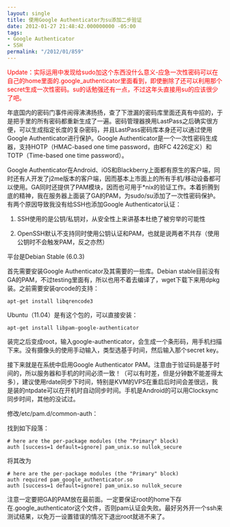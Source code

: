 ```yaml
---
layout: single
title: 使用Google Authenticator为su添加二步验证
date: 2012-01-27 21:48:42.000000000 -05:00
tags:
- Google Authenticator
- SSH
permalink: "/2012/01/859"
---
```

<span style="color:red">Update：实际运用中发现给sudo加这个东西没什么意义-应急一次性密码可以在自己的home里面的.google_authenticator里面看到，即使删除了还可以利用那个secret生成一次性密码。su的话勉强还有一点，不过这年头直接用su的应该很少了吧。</span>

年底国内的密码门事件闹得沸沸扬扬，查了下泄漏的密码库里面还真有中招的，于是把手里的所有密码都重新生成了一遍。密码管理器换用LastPass之后确实很方便，可以生成指定长度的复杂密码，并且LastPass密码库本身还可以通过使用Google Authenticator进行保护。Google Authenticator是一个一次性密码生成器，支持HOTP（HMAC-based one time password，由RFC 4226定义）和TOTP（Time-based one time password）。

Google Authenticator在Android、iOS和Blackberry上面都有原生的客户端，同时还有人开发了j2me版本的客户端，因而基本上市面上的所有手机/移动设备都可以使用。GA同时还提供了PAM模块，因而也可用于\*nix的验证工作。本着折腾到底的精神，我在服务器上面装了GA的PAM，为sudo/su添加了一次性密码保护。有两个原因导致我没有给SSH也添加Google Authenticator认证：

1. SSH使用的是公钥/私钥对，从安全性上来讲基本杜绝了被穷举的可能性

2. OpenSSH默认不支持同时使用公钥认证和PAM，也就是说两者不共存（使用公钥时不会触发PAM，反之亦然）

平台是Debian Stable (6.0.3)

首先需要安装Google Authenticator及其需要的一些库。Debian stable目前没有GA的PAM，不过testing里面有，所以也用不着去编译了，wget下载下来用dpkg装。之前需要安装qrcode的支持：

```
apt-get install libqrencode3
```

Ubuntu（11.04）是有这个包的，可以直接安装：

```
apt-get install libpam-google-authenticator
```

装完之后变成root，输入google-authenticator，会生成一个条形码，用手机扫描下来。没有摄像头的使用手动输入，类型选基于时间，然后输入那个secret key。

接下来就是在系统中启用Google Authenticator PAM。注意由于验证码是基于时间的，所以服务器和手机的时间必须一致！（可以有时差，但是分钟数不能差得太多），建议使用rdate同步下时间，特别是KVM的VPS在重启后时间会差很远，我是装的ntpdate可以在开机时自动同步时间。手机是Android的可以用Clocksync同步时间，其他的没试过。

修改/etc/pam.d/common-auth：

找到如下段落：

```
# here are the per-package modules (the "Primary" block)
auth [success=1 default=ignore] pam_unix.so nullok_secure
```

将其改为

```
# here are the per-package modules (the "Primary" block)
auth required pam_google_authenticator.so
auth [success=1 default=ignore] pam_unix.so nullok_secure
```

注意一定要把GA的PAM放在最前面。一定要保证root的home下存在.google_authenticator这个文件，否则pam认证会失败。最好另外开一个ssh来测试结果，以免万一设置错误的情况下退出root就进不来了。